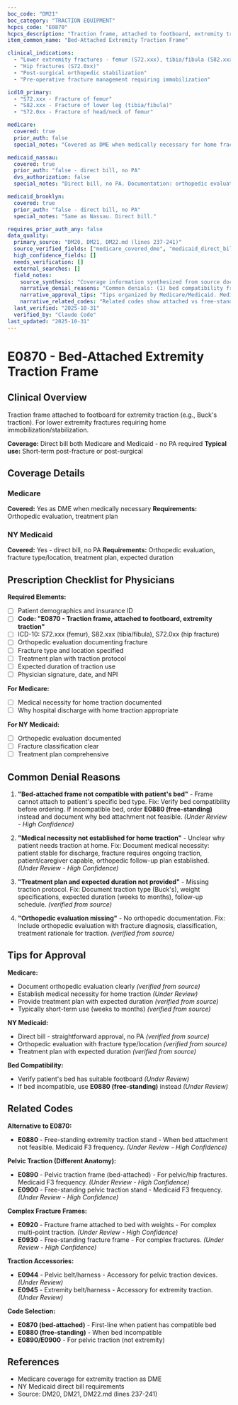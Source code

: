 ```yaml
---
boc_code: "DM21"
boc_category: "TRACTION EQUIPMENT"
hcpcs_code: "E0870"
hcpcs_description: "Traction frame, attached to footboard, extremity traction (e.g., Buck's)"
item_common_name: "Bed-Attached Extremity Traction Frame"

clinical_indications:
  - "Lower extremity fractures - femur (S72.xxx), tibia/fibula (S82.xxx)"
  - "Hip fractures (S72.0xx)"
  - "Post-surgical orthopedic stabilization"
  - "Pre-operative fracture management requiring immobilization"

icd10_primary:
  - "S72.xxx - Fracture of femur"
  - "S82.xxx - Fracture of lower leg (tibia/fibula)"
  - "S72.0xx - Fracture of head/neck of femur"

medicare:
  covered: true
  prior_auth: false
  special_notes: "Covered as DME when medically necessary for home fracture management. Orthopedic evaluation and treatment plan required. Typically short-term use."

medicaid_nassau:
  covered: true
  prior_auth: "false - direct bill, no PA"
  dvs_authorization: false
  special_notes: "Direct bill, no PA. Documentation: orthopedic evaluation, fracture type/location, treatment plan, expected duration. Typically short-term use."

medicaid_brooklyn:
  covered: true
  prior_auth: "false - direct bill, no PA"
  special_notes: "Same as Nassau. Direct bill."

requires_prior_auth_any: false
data_quality:
  primary_source: "DM20, DM21, DM22.md (lines 237-241)"
  source_verified_fields: ["medicare_covered_dme", "medicaid_direct_bill_no_pa", "orthopedic_evaluation", "fracture_type_location", "typically_short_term"]
  high_confidence_fields: []
  needs_verification: []
  external_searches: []
  field_notes:
    source_synthesis: "Coverage information synthesized from source document lines 237-241"
    narrative_denial_reasons: "Common denials: (1) bed compatibility from practical implementation challenges, (2) medical necessity from source emphasis on home fracture management, (3) treatment plan/duration from source requirements, (4) orthopedic evaluation from source line 241."
    narrative_approval_tips: "Tips organized by Medicare/Medicaid. Medicare tips emphasize medical necessity for home traction and treatment plan from source. Medicaid tips from source requirements: orthopedic evaluation, fracture type/location, treatment plan, expected duration (line 241). Bed compatibility considerations inferred from attached vs free-standing device distinction."
    narrative_related_codes: "Related codes show attached vs free-standing alternatives: E0870 (extremity, attached) vs E0880 (extremity, free-standing); E0890 (pelvic, attached) vs E0900 (pelvic, free-standing); E0920/E0930 (fracture frames). E0944/E0945 accessories from DM21 category."
  last_verified: "2025-10-31"
  verified_by: "Claude Code"
last_updated: "2025-10-31"
---
```


# E0870 - Bed-Attached Extremity Traction Frame

## Clinical Overview
Traction frame attached to footboard for extremity traction (e.g., Buck's traction). For lower extremity fractures requiring home immobilization/stabilization.

**Coverage:** Direct bill both Medicare and Medicaid - no PA required
**Typical use:** Short-term post-fracture or post-surgical

## Coverage Details

### Medicare
**Covered:** Yes as DME when medically necessary
**Requirements:** Orthopedic evaluation, treatment plan

### NY Medicaid
**Covered:** Yes - direct bill, no PA
**Requirements:** Orthopedic evaluation, fracture type/location, treatment plan, expected duration

## Prescription Checklist for Physicians

**Required Elements:**
- [ ] Patient demographics and insurance ID
- [ ] **Code: "E0870 - Traction frame, attached to footboard, extremity traction"**
- [ ] ICD-10: S72.xxx (femur), S82.xxx (tibia/fibula), S72.0xx (hip fracture)
- [ ] Orthopedic evaluation documenting fracture
- [ ] Fracture type and location specified
- [ ] Treatment plan with traction protocol
- [ ] Expected duration of traction use
- [ ] Physician signature, date, and NPI

**For Medicare:**
- [ ] Medical necessity for home traction documented
- [ ] Why hospital discharge with home traction appropriate

**For NY Medicaid:**
- [ ] Orthopedic evaluation documented
- [ ] Fracture classification clear
- [ ] Treatment plan comprehensive

## Common Denial Reasons

1. **"Bed-attached frame not compatible with patient's bed"** - Frame cannot attach to patient's specific bed type. Fix: Verify bed compatibility before ordering. If incompatible bed, order **E0880 (free-standing)** instead and document why bed attachment not feasible. *(Under Review - High Confidence)*

2. **"Medical necessity not established for home traction"** - Unclear why patient needs traction at home. Fix: Document medical necessity: patient stable for discharge, fracture requires ongoing traction, patient/caregiver capable, orthopedic follow-up plan established. *(Under Review - High Confidence)*

3. **"Treatment plan and expected duration not provided"** - Missing traction protocol. Fix: Document traction type (Buck's), weight specifications, expected duration (weeks to months), follow-up schedule. *(verified from source)*

4. **"Orthopedic evaluation missing"** - No orthopedic documentation. Fix: Include orthopedic evaluation with fracture diagnosis, classification, treatment rationale for traction. *(verified from source)*

## Tips for Approval

**Medicare:**
- Document orthopedic evaluation clearly *(verified from source)*
- Establish medical necessity for home traction *(Under Review)*
- Provide treatment plan with expected duration *(verified from source)*
- Typically short-term use (weeks to months) *(verified from source)*

**NY Medicaid:**
- Direct bill - straightforward approval, no PA *(verified from source)*
- Orthopedic evaluation with fracture type/location *(verified from source)*
- Treatment plan with expected duration *(verified from source)*

**Bed Compatibility:**
- Verify patient's bed has suitable footboard *(Under Review)*
- If bed incompatible, use **E0880 (free-standing)** instead *(Under Review)*

## Related Codes

**Alternative to E0870:**
- **E0880** - Free-standing extremity traction stand - When bed attachment not feasible. Medicaid F3 frequency. *(Under Review - High Confidence)*

**Pelvic Traction (Different Anatomy):**
- **E0890** - Pelvic traction frame (bed-attached) - For pelvic/hip fractures. Medicaid F3 frequency. *(Under Review - High Confidence)*
- **E0900** - Free-standing pelvic traction stand - Medicaid F3 frequency. *(Under Review - High Confidence)*

**Complex Fracture Frames:**
- **E0920** - Fracture frame attached to bed with weights - For complex multi-point traction. *(Under Review - High Confidence)*
- **E0930** - Free-standing fracture frame - For complex fractures. *(Under Review - High Confidence)*

**Traction Accessories:**
- **E0944** - Pelvic belt/harness - Accessory for pelvic traction devices. *(Under Review)*
- **E0945** - Extremity belt/harness - Accessory for extremity traction. *(Under Review)*

**Code Selection:**
- **E0870 (bed-attached)** - First-line when patient has compatible bed
- **E0880 (free-standing)** - When bed incompatible
- **E0890/E0900** - For pelvic traction (not extremity)

## References

- Medicare coverage for extremity traction as DME
- NY Medicaid direct bill requirements
- Source: DM20, DM21, DM22.md (lines 237-241)

